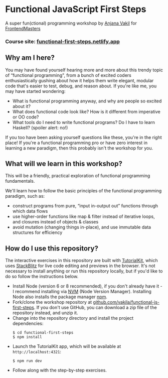 # Functional JavaScript First Steps

A super fun(ctional) programming workshop by [Anjana Vakil](https://anjana.dev) for [FrontendMasters](https://frontendmasters.com/courses/functional-first-steps/)

### Course site: [functional-first-steps.netlify.app](https://functional-first-steps.netlify.app)


## Why am I here?

You may have found yourself hearing more and more about this trendy topic of “functional programming", from a bunch of excited coders enthusiastically gushing about how it helps them write elegant, modular code that's easier to test, debug, and reason about. If you're like me, you may have started wondering:

- What is functional programming anyway, and why are people so excited about it?
- What does functional code look like? How is it different from imperative or OO code?
- What tools do I need to write functional programs? Do I have to learn Haskell? (spoiler alert: no!)

If you too have been asking yourself questions like these, you're in the right place! If you're a functional programming pro or have zero interest in learning a new paradigm, then this probably isn't the workshop for you.

## What will we learn in this workshop?

This will be a friendly, practical exploration of functional programming fundamentals.

We'll learn how to follow the basic principles of the functional programming paradigm, such as:
- construct programs from pure, “input in-output out” functions through which data flows
- use higher-order functions like map & filter instead of iterative loops, and closures instead of objects & classes
- avoid mutation (changing things in-place), and use immutable data structures for efficiency


## How do I use this repository?

The interactive exercises in this repository are built with [TutorialKit](https://tutorialkit.dev), which uses [StackBlitz](https://stackblitz.com) for live code editing and previews in the browser. It's not necessary to install anything or run this repository locally, but if you'd like to do so follow the instructions below. 


- Install Node (version 6 or 8 recommended), if you don't already have it - I recommend installing via [NVM](https://github.com/creationix/nvm) (Node Version Manager). Installing Node also installs the package manager [npm](https://www.npmjs.com/).
- Fork/clone the workshop repository at [github.com/vakila/functional-js-first-steps](https://github.com/vakila/functional-first-steps). If you don't use GitHub, you can download a zip file of the repository instead, and unzip it.
- Change into the repository directory and install the project dependencies:
  ```
  $ cd functional-first-steps
  $ npm install
  ```
- Launch the TutorialKit app, which will be available at `http://localhost:4321`:
  ```
  $ npm run dev
  ```
- Follow along with the step-by-step exercises.

